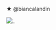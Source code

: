 ★ @biancalandin

<!---
biancalandin/biancalandin is a ✨ special ✨ repository because its `README.md` (this file) appears on your GitHub profile.
You can click the Preview link to take a look at your changes.
--->
![_](https://media.tenor.com/HoXg2JXLbisAAAAj/capple.gif)
